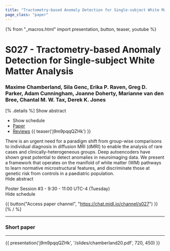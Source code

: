 ```yaml
---
title: "Tractometry-based Anomaly Detection for Single-subject White Matter Analysis"
page_class: "paper"
---
```


{% from "_macros.html" import presentation, button, teaser, youtube %}

# S027 - Tractometry-based Anomaly Detection for Single-subject White Matter Analysis

### Maxime Chamberland, Sila Genc, Erika P. Raven, Greg D. Parker, Adam Cunningham, Joanne Doherty, Marianne van den Bree, Chantal M. W. Tax, Derek K. Jones

[% .details %]
<a class="toggle_visibility" data-selector=".abstract" data-level="3">Show abstract</a>
- <a class="toggle_visibility" data-selector=".schedule" data-level="3">Show schedule</a>
- <a href="https://openreview.net/pdf?id=heX-Rk0TE0">Paper</a>
- <a href="https://openreview.net/forum?id=heX-Rk0TE0">Reviews</a>
{{ teaser('j9m9pqqQZHk') }}

<p>
    <span class="abstract">
        There is an urgent need for a paradigm shift from group-wise comparisons to individual diagnosis in diffusion MRI (dMRI) to enable the analysis of rare cases and clinically-heterogeneous groups. Deep autoencoders have shown great potential to detect anomalies in neuroimaging data. We present a framework that operates on the manifold of white matter (WM) pathways to learn normative microstructural features, and discriminate those at genetic risk from controls in a paediatric population. 
        <br>
        <span class="actions"><a class="toggle_visibility" data-level="2">Hide abstract</a></span>
    </span>
</p>

<p>
    <span class="schedule">
        Poster Session #3  - 9:30 - 11:00 UTC-4 (Tuesday)
        <br>
        <span class="actions"><a class="toggle_visibility" data-level="2">Hide schedule</a></span>
    </span>
</p>

{{ button("Access paper channel", "https://chat.midl.io/channel/s027") }}
[% / %]

---

### Short paper

---

{{ presentation('j9m9pqqQZHk', '/slides/chamberland20.pdf', 720, 450) }}